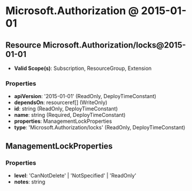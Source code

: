 # Microsoft.Authorization @ 2015-01-01

## Resource Microsoft.Authorization/locks@2015-01-01
* **Valid Scope(s)**: Subscription, ResourceGroup, Extension
### Properties
* **apiVersion**: '2015-01-01' (ReadOnly, DeployTimeConstant)
* **dependsOn**: resourceref[] (WriteOnly)
* **id**: string (ReadOnly, DeployTimeConstant)
* **name**: string (Required, DeployTimeConstant)
* **properties**: ManagementLockProperties
* **type**: 'Microsoft.Authorization/locks' (ReadOnly, DeployTimeConstant)

## ManagementLockProperties
### Properties
* **level**: 'CanNotDelete' | 'NotSpecified' | 'ReadOnly'
* **notes**: string

